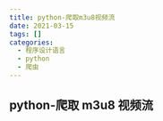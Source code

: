 ```yaml
---
title: python-爬取m3u8视频流
date: 2021-03-15
tags: []
categories:
  - 程序设计语言
  - python
  - 爬虫
---
```


## python-爬取 m3u8 视频流
